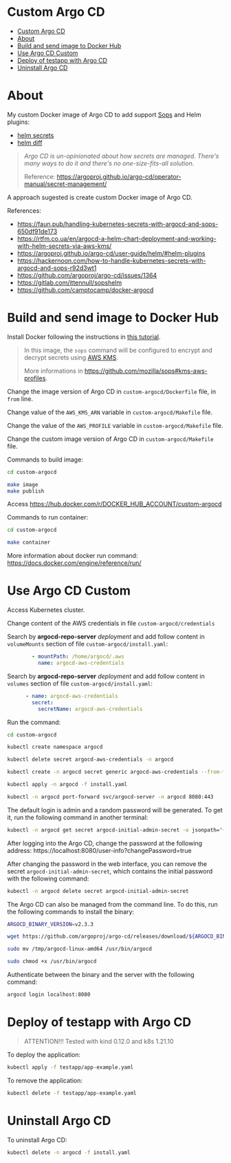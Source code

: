 # Custom Argo CD

<!-- TOC -->

- [Custom Argo CD](#custom-argo-cd)
- [About](#about)
- [Build and send image to Docker Hub](#build-and-send-image-to-docker-hub)
- [Use Argo CD Custom](#use-argo-cd-custom)
- [Deploy of testapp with Argo CD](#deploy-of-testapp-with-argo-cd)
- [Uninstall Argo CD](#uninstall-argo-cd)

<!-- TOC -->

# About

My custom Docker image of Argo CD to add support [Sops](https://github.com/mozilla/sops) and Helm plugins:
* [helm secrets](https://github.com/jkroepke/helm-secrets)
* [helm diff](https://github.com/databus23/helm-diff)

> *Argo CD is un-opinionated about how secrets are managed. There's many ways to do it and there's no one-size-fits-all solution.*
>
> Reference: https://argoproj.github.io/argo-cd/operator-manual/secret-management/

A approach sugested is create custom Docker image of Argo CD.

References:

* https://faun.pub/handling-kubernetes-secrets-with-argocd-and-sops-650df91de173
* https://rtfm.co.ua/en/argocd-a-helm-chart-deployment-and-working-with-helm-secrets-via-aws-kms/
* https://argoproj.github.io/argo-cd/user-guide/helm/#helm-plugins
* https://hackernoon.com/how-to-handle-kubernetes-secrets-with-argocd-and-sops-r92d3wt1
* https://github.com/argoproj/argo-cd/issues/1364
* https://gitlab.com/ittennull/sopshelm
* https://github.com/camptocamp/docker-argocd

# Build and send image to Docker Hub

Install Docker following the instructions in [this tutorial](REQUIREMENTS.md).

> In this image, the ``sops`` command will be configured to encrypt and decrypt secrets using [AWS KMS](https://aws.amazon.com/kms).
>
> More informations in https://github.com/mozilla/sops#kms-aws-profiles. 

Change the image version of Argo CD in ``custom-argocd/Dockerfile`` file, in ``from`` line.

Change value of the ``AWS_KMS_ARN`` variable in ``custom-argocd/Makefile`` file.

Change the value of the ``AWS_PROFILE`` variable in ``custom-argocd/Makefile`` file.

Change the custom image version of Argo CD in ``custom-argocd/Makefile`` file.

Commands to build image:

```bash
cd custom-argocd

make image
make publish
```

Access https://hub.docker.com/r/DOCKER_HUB_ACCOUNT/custom-argocd

Commands to run container:

```bash
cd custom-argocd

make container
```

More information about docker run command: https://docs.docker.com/engine/reference/run/

# Use Argo CD Custom

Access Kubernetes cluster.

Change content of the AWS credentials in file ``custom-argocd/credentials``

Search by **argocd-repo-server** *deployment* and add follow content in ``volumeMounts`` section of file ``custom-argocd/install.yaml``:

```yaml
        - mountPath: /home/argocd/.aws
          name: argocd-aws-credentials
```

Search by **argocd-repo-server** *deployment* and add follow content in ``volumes`` section of file ``custom-argocd/install.yaml``:

```yaml
      - name: argocd-aws-credentials
        secret:
          secretName: argocd-aws-credentials
```

Run the command:

```bash
cd custom-argocd

kubectl create namespace argocd

kubectl delete secret argocd-aws-credentials -n argocd

kubectl create -n argocd secret generic argocd-aws-credentials --from-file=credentials=./credentials

kubectl apply -n argocd -f install.yaml

kubectl -n argocd port-forward svc/argocd-server -n argocd 8080:443
```

The default login is admin and a random password will be generated. To get it, run the following command in another terminal:

```bash
kubectl -n argocd get secret argocd-initial-admin-secret -o jsonpath="{.data.password}" | base64 -d
```

After logging into the Argo CD, change the password at the following address: https://localhost:8080/user-info?changePassword=true

After changing the password in the web interface, you can remove the secret ``argocd-initial-admin-secret``, which contains the initial password with the following command:

```bash
kubectl -n argocd delete secret argocd-initial-admin-secret
```

The Argo CD can also be managed from the command line. To do this, run the following commands to install the binary:

```bash
ARGOCD_BINARY_VERSION=v2.3.3

wget https://github.com/argoproj/argo-cd/releases/download/${ARGOCD_BINARY_VERSION}/argocd-linux-amd64 -O /tmp/argocd-linux-amd64

sudo mv /tmp/argocd-linux-amd64 /usr/bin/argocd

sudo chmod +x /usr/bin/argocd
```

Authenticate between the binary and the server with the following command:

```bash
argocd login localhost:8080
```

# Deploy of testapp with Argo CD

> ATTENTION!!! Tested with kind 0.12.0 and k8s 1.21.10

To deploy the application:

```bash
kubectl apply -f testapp/app-example.yaml
```

To remove the application:

```bash
kubectl delete -f testapp/app-example.yaml
```

# Uninstall Argo CD

To uninstall Argo CD:

```bash
kubectl delete -n argocd -f install.yaml
```
